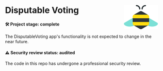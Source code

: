 # Disputable Voting <a href="https://1hive.org/"><img align="right" src=".github/assets/1hive.svg" height="80px" /></a>

#### 🛠️ Project stage: complete

The DisputableVoting app's functionality is not expected to change in the near future.

#### ⚠️ Security review status: audited

The code in this repo has undergone a professional security review.
